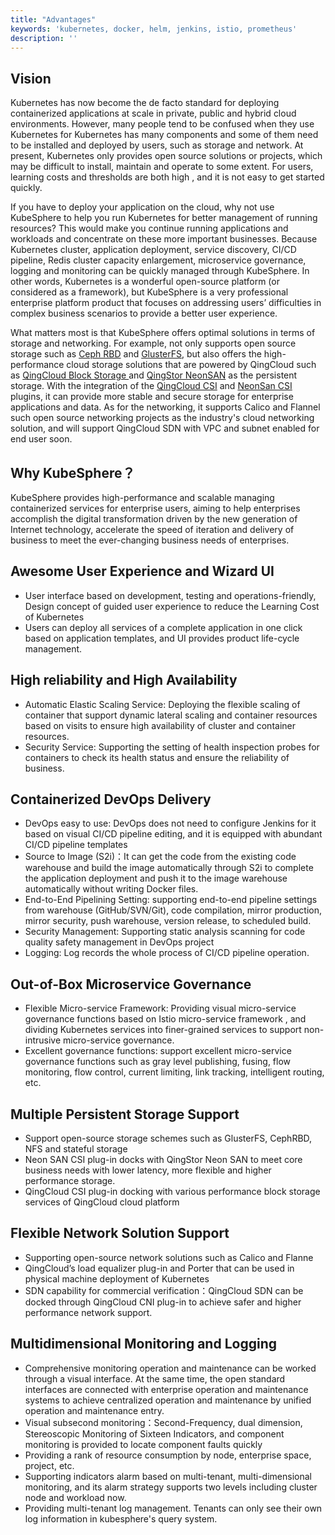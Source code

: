 ```yaml
---
title: "Advantages"
keywords: 'kubernetes, docker, helm, jenkins, istio, prometheus'
description: ''
---
```


## Vision

Kubernetes has now become the de facto standard for deploying containerized applications at scale in private, public and hybrid cloud environments. However, many people tend to be confused when they use Kubernetes for Kubernetes has many components and some of them need to be installed and deployed by users, such as storage and network. At present, Kubernetes only provides open source solutions or projects, which may be difficult to install, maintain and operate to some extent. For users, learning costs and thresholds are both high , and it is not easy to get started quickly.
 
If you have to deploy your application on the cloud, why not use KubeSphere to help you run Kubernetes for better management of running resources? This would make you continue running applications and workloads and concentrate on these more important businesses. Because Kubernetes cluster, application deployment, service discovery, CI/CD pipeline, Redis cluster capacity enlargement, microservice governance,  logging and monitoring can be quickly managed through KubeSphere. In other words, Kubernetes is a wonderful open-source platform (or considered as a framework), but KubeSphere is a very professional enterprise platform product that focuses on addressing users’ difficulties in complex business scenarios to provide a better user experience.

What matters most is that KubeSphere offers optimal solutions in terms of storage and networking. For example, not only supports open source storage such as [Ceph RBD](https://ceph.io/) and [GlusterFS](https://www.gluster.org/), but also offers the high-performance cloud storage solutions that are powered by QingCloud such as [QingCloud Block Storage ](https://docs.qingcloud.com/product/storage/volume/) and [QingStor NeonSAN](https://docs.qingcloud.com/product/storage/volume/super_high_performance_shared_volume/) as the persistent storage. With the integration of the [QingCloud CSI](https://github.com/yunify/qingcloud-csi) and [NeonSan CSI](https://github.com/yunify/qingstor-csi) plugins, it can provide more stable and secure storage for enterprise applications and data. As for the networking, it supports Calico and Flannel such open source networking projects as the industry's cloud networking solution, and will support QingCloud SDN with VPC and subnet enabled for end user soon.


## Why KubeSphere？

KubeSphere provides high-performance and scalable managing containerized services for enterprise users, aiming to help enterprises accomplish the digital transformation driven by the new generation of Internet technology, accelerate the speed of iteration and delivery of business to meet the ever-changing business needs of enterprises.


## Awesome User Experience and Wizard UI

- User interface based on development, testing and operations-friendly, Design concept of guided user experience to reduce the Learning Cost of Kubernetes
- Users can deploy all services of a complete application in one click based on application templates, and UI provides product life-cycle management.
 
## High reliability and High Availability

- Automatic Elastic Scaling Service: Deploying the flexible scaling of container that support dynamic lateral scaling and container resources based on visits to ensure high availability of cluster and container resources.
- Security Service: Supporting the setting of health inspection probes for containers to check its health status and ensure the reliability of business.
 
## Containerized DevOps Delivery

- DevOps easy to use: DevOps does not need to configure Jenkins for it based on visual CI/CD pipeline editing, and it is equipped with abundant CI/CD pipeline templates
- Source to Image (S2i)：It can get the code from the existing code warehouse and build the image automatically through S2i to complete the application deployment and push it to the image warehouse automatically without writing Docker files.
- End-to-End Pipelining Setting: supporting end-to-end pipeline settings from warehouse (GitHub/SVN/Git), code compilation, mirror production, mirror security, push warehouse, version release, to scheduled build.
- Security Management: Supporting static analysis scanning for code quality safety management in DevOps project
- Logging: Log records the whole process of CI/CD pipeline operation.
 
## Out-of-Box Microservice Governance

- Flexible Micro-service Framework: Providing visual micro-service governance functions based on Istio micro-service framework , and dividing Kubernetes services into finer-grained services to support non-intrusive micro-service governance.
- Excellent governance functions: support excellent micro-service governance functions such as gray level publishing, fusing, flow monitoring, flow control, current limiting, link tracking, intelligent routing, etc.
 
## Multiple Persistent Storage Support

- Support open-source storage schemes such as GlusterFS, CephRBD, NFS and  stateful storage
- Neon SAN CSI plug-in docks with QingStor Neon SAN to meet core business needs with lower latency, more flexible and higher performance storage.
- QingCloud CSI plug-in docking with various performance block storage services of QingCloud cloud platform
 
## Flexible Network Solution Support

- Supporting open-source network solutions such as Calico and Flanne
- QingCloud’s load equalizer plug-in and Porter that can be used in physical machine deployment of Kubernetes
- SDN capability for commercial verification：QingCloud SDN can be docked through QingCloud CNI plug-in to achieve safer and higher performance network support.
 
## Multidimensional Monitoring and Logging

- Comprehensive monitoring operation and maintenance can be worked through a visual interface. At the same time, the open standard interfaces are connected with enterprise operation and maintenance systems to achieve centralized operation and maintenance by unified operation and maintenance entry.
- Visual subsecond  monitoring：Second-Frequency, dual dimension, Stereoscopic Monitoring of Sixteen Indicators, and component monitoring is provided to locate component faults quickly
- Providing a rank of resource consumption by node, enterprise space, project, etc.
- Supporting indicators alarm based on multi-tenant, multi-dimensional monitoring, and its alarm strategy supports two levels including cluster node and workload now.
- Providing multi-tenant log management. Tenants can only see their own log information in kubesphere's query system.